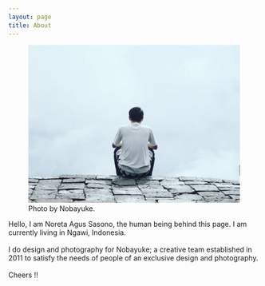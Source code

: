```yaml
---
layout: page
title: About
---
```


<figure>
    <img src="/images/background.jpg" class="imgbleed">
    <figcaption>Photo by Nobayuke.</figcaption>
</figure>

Hello, I am Noreta Agus Sasono, the human being behind this page. I am currently living in Ngawi, Indonesia.
<br><br>
I do design and photography for Nobayuke; a creative team established in 2011 to satisfy the needs of people of an exclusive design and photography.
<br><br>
Cheers !!
